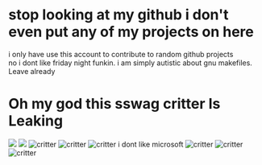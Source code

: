 # stop looking at my github i don't even put any of my projects on here
i only have use this account to contribute to random github projects<br>
no i dont like friday night funkin. i am simply autistic about gnu makefiles. Leave already
# Oh my god this sswag critter Is Leaking
![](https://c.tenor.com/gPCBp3LTfZ8AAAAC/mother-fat.gif)
![](https://media1.tenor.com/m/GI3qqiJQ0XcAAAAC/github-github-copilot.gif)
![critter](https://github.com/128x16/128x16/assets/51507746/31a10fb7-b18d-429b-93a2-6638cba6df18)
![critter](https://github.com/128x16/128x16/assets/51507746/31a10fb7-b18d-429b-93a2-6638cba6df18)
![critter](https://github.com/128x16/128x16/assets/51507746/31a10fb7-b18d-429b-93a2-6638cba6df18)
i dont like microsoft
![critter](https://github.com/128x16/128x16/assets/51507746/31a10fb7-b18d-429b-93a2-6638cba6df18)
![critter](https://github.com/128x16/128x16/assets/51507746/31a10fb7-b18d-429b-93a2-6638cba6df18)
![critter](https://github.com/128x16/128x16/assets/51507746/31a10fb7-b18d-429b-93a2-6638cba6df18)
